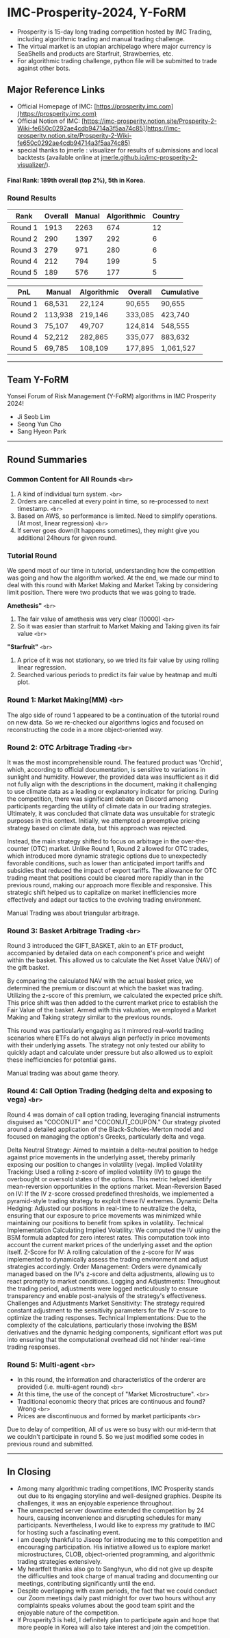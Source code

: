 # IMC-Prosperity-2024, Y-FoRM
- Prosperity is 15-day long trading competition hosted by IMC Trading, including algorithmic trading and manual trading challenge.
- The virtual market is an utopian archipelago where major currency is SeaShells and products are Starfruit, Strawberries, etc.
- For algorithmic trading challenge, python file will be submitted to trade against other bots.

## Major Reference Links

- Official Homepage of IMC: [https://prosperity.imc.com](https://prosperity.imc.com)
- Official Notion of IMC: [https://imc-prosperity.notion.site/Prosperity-2-Wiki-fe650c0292ae4cdb94714a3f5aa74c85](https://imc-prosperity.notion.site/Prosperity-2-Wiki-fe650c0292ae4cdb94714a3f5aa74c85)
- special thanks to jmerle : visualizer for results of submissions and local backtests (available online at [jmerle.github.io/imc-prosperity-2-visualizer/](https://jmerle.github.io/imc-prosperity-2-visualizer/)).

#### Final Rank: 189th overall (top 2%), 5th in Korea.

### Round Results

| Rank    | Overall | Manual | Algorithmic | Country |
| ------- | ------- | ------ | ----------- | ------- |
| Round 1 | 1913    | 2263   | 674         | 12      |
| Round 2 | 290     | 1397   | 292         | 6       |
| Round 3 | 279     | 971    | 280         | 6       |
| Round 4 | 212     | 794    | 199         | 5       |
| Round 5 | 189     | 576    | 177         | 5       |

| PnL     | Manual  | Algorithmic | Overall | Cumulative |
| ------- | ------- | ----------- | ------- | ---------- |
| Round 1 | 68,531  | 22,124      | 90,655  | 90,655     |
| Round 2 | 113,938 | 219,146     | 333,085 | 423,740    |
| Round 3 | 75,107  | 49,707      | 124,814 | 548,555    |
| Round 4 | 52,212  | 282,865     | 335,077 | 883,632    |
| Round 5 | 69,785  | 108,109     | 177,895 | 1,061,527  |

---

## Team Y-FoRM

Yonsei Forum of Risk Management (Y-FoRM) algorithms in IMC Prosperity 2024!

- Ji Seob Lim
- Seong Yun Cho
- Sang Hyeon Park

---

## Round Summaries

### Common Content for All Rounds `<br>`

1. A kind of individual turn system. `<br>`
2. Orders are cancelled at every point in time, so re-processed to next timestamp. `<br>`
3. Based on AWS, so performance is limited. Need to simplify operations.(At most, linear regression) `<br>`
4. If server goes down(It happens sometimes), they might give you additional 24hours for given round.

### Tutorial Round

We spend most of our time in tutorial, understanding how the competition was going and how the algorithm worked.
At the end, we made our mind to deal with this round with Market Making and Market Taking by considering limit position.
There were two products that we was going to trade.

 **Amethesis"** `<br>`

1. The fair value of amethesis was very clear (10000) `<br>`
2. So it was easier than starfruit to Market Making and Taking given its fair value `<br>`

 **"Starfruit"** `<br>`

1. A price of it was not stationary, so we tried its fair value by using rolling linear regression.
2. Searched various periods to predict its fair value by heatmap and multi plot.

### Round 1: Market Making(MM) `<br>`

The algo side of round 1 appeared to be a continuation of the tutorial round on new data.
So we re-checked our algorithms logics and focused on reconstructing the code in a more object-oriented way.

### Round 2: OTC Arbitrage Trading `<br>`

It was the most incomprehensible round.
The featured product was 'Orchid', which, according to official documentation, is sensitive to variations in sunlight and humidity.
However, the provided data was insufficient as it did not fully align with the descriptions in the document, making it challenging to use climate data as a leading or explanatory indicator for pricing. During the competition, there was significant debate on Discord among participants regarding the utility of climate data in our trading strategies. Ultimately, it was concluded that climate data was unsuitable for strategic purposes in this context. Initially, we attempted a preemptive pricing strategy based on climate data, but this approach was rejected.

Instead, the main strategy shifted to focus on arbitrage in the over-the-counter (OTC) market. Unlike Round 1, Round 2 allowed for OTC trades, which introduced more dynamic strategic options due to unexpectedly favorable conditions, such as lower than anticipated import tariffs and subsidies that reduced the impact of export tariffs.
The allowance for OTC trading meant that positions could be cleared more rapidly than in the previous round, making our approach more flexible and responsive. This strategic shift helped us to capitalize on market inefficiencies more effectively and adapt our tactics to the evolving trading environment.

Manual Trading was about triangular arbitrage.

### Round 3: Basket Arbitrage Trading `<br>`

Round 3 introduced the GIFT_BASKET, akin to an ETF product, accompanied by detailed data on each component's price and weight within the basket. This allowed us to calculate the Net Asset Value (NAV) of the gift basket.

By comparing the calculated NAV with the actual basket price, we determined the premium or discount at which the basket was trading. Utilizing the z-score of this premium, we calculated the expected price shift. This price shift was then added to the current market price to establish the Fair Value of the basket. Armed with this valuation, we employed a Market Making and Taking strategy similar to the previous rounds.

This round was particularly engaging as it mirrored real-world trading scenarios where ETFs do not always align perfectly in price movements with their underlying assets. The strategy not only tested our ability to quickly adapt and calculate under pressure but also allowed us to exploit these inefficiencies for potential gains.

Manual trading was about game theory.

### Round 4:  Call Option Trading (hedging delta and exposing to vega) `<br>`

Round 4 was domain of call option trading, leveraging financial instruments disguised as "COCONUT" and "COCONUT_COUPON." Our strategy pivoted around a detailed application of the Black-Scholes-Merton model and focused on managing the option's Greeks, particularly delta and vega.

Delta Neutral Strategy: Aimed to maintain a delta-neutral position to hedge against price movements in the underlying asset, thereby primarily exposing our position to changes in volatility (vega).
Implied Volatility Tracking: Used a rolling z-score of implied volatility (IV) to gauge the overbought or oversold states of the options. This metric helped identify mean-reversion opportunities in the options market.
Mean-Reversion Based on IV: If the IV z-score crossed predefined thresholds, we implemented a pyramid-style trading strategy to exploit these IV extremes.
Dynamic Delta Hedging: Adjusted our positions in real-time to neutralize the delta, ensuring that our exposure to price movements was minimized while maintaining our positions to benefit from spikes in volatility.
Technical Implementation
Calculating Implied Volatility: We computed the IV using the BSM formula adapted for zero interest rates. This computation took into account the current market prices of the underlying asset and the option itself.
Z-Score for IV: A rolling calculation of the z-score for IV was implemented to dynamically assess the trading environment and adjust strategies accordingly.
Order Management: Orders were dynamically managed based on the IV's z-score and delta adjustments, allowing us to react promptly to market conditions.
Logging and Adjustments: Throughout the trading period, adjustments were logged meticulously to ensure transparency and enable post-analysis of the strategy's effectiveness.
Challenges and Adjustments
Market Sensitivity: The strategy required constant adjustment to the sensitivity parameters for the IV z-score to optimize the trading responses.
Technical Implementations: Due to the complexity of the calculations, particularly those involving the BSM derivatives and the dynamic hedging components, significant effort was put into ensuring that the computational overhead did not hinder real-time trading responses.

### Round 5: Multi-agent  `<br>`

- In this round, the information and characteristics of the orderer are provided (i.e. multi-agent round) `<br>`
- At this time, the use of the concept of "Market Microstructure". `<br>`
- Traditional economic theory that prices are continuous and found? Wrong `<br>`
- Prices are discontinuous and formed by market participants `<br>`

Due to delay of competition, All of us were so busy with our mid-term that we couldn't participate in round 5.
So we just modified some codes in previous round and submitted.

---

## In Closing

- Among many algorithmic trading competitions, IMC Prosperity stands out due to its engaging storyline and well-designed graphics. Despite its challenges, it was an enjoyable experience throughout.
- The unexpected server downtime extended the competition by 24 hours, causing inconvenience and disrupting schedules for many participants. Nevertheless, I would like to express my gratitude to IMC for hosting such a fascinating event.
- I am deeply thankful to Jiseop for introducing me to this competition and encouraging participation. His initiative allowed us to explore market microstructures, CLOB, object-oriented programming, and algorithmic trading strategies extensively.
- My heartfelt thanks also go to Sanghyun, who did not give up despite the difficulties and took charge of manual trading and documenting our meetings, contributing significantly until the end.
- Despite overlapping with exam periods, the fact that we could conduct our Zoom meetings daily past midnight for over two hours without any complaints speaks volumes about the good team spirit and the enjoyable nature of the competition.
- If Prosperity3 is held, I definitely plan to participate again and hope that more people in Korea will also take interest and join the competition.
